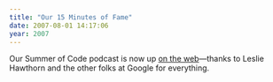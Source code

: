 ```yaml
---
title: "Our 15 Minutes of Fame"
date: 2007-08-01 14:17:06
year: 2007
---
```

Our Summer of Code podcast is now up <a href="http://googlesummerofcode.blogspot.com/2007/08/toronto-connection.html">on the web</a>—thanks to Leslie Hawthorn and the other folks at Google for everything.
